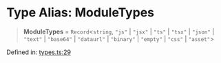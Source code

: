 # Type Alias: ModuleTypes

> **ModuleTypes** = `Record`\<`string`, `"js"` \| `"jsx"` \| `"ts"` \| `"tsx"` \| `"json"` \| `"text"` \| `"base64"` \| `"dataurl"` \| `"binary"` \| `"empty"` \| `"css"` \| `"asset"`\>

Defined in: [types.ts:29](https://github.com/rolldown/tsdown/blob/8e34537881b28d8afa04a9d1aa70982a6e795f75/src/options/types.ts#L29)
